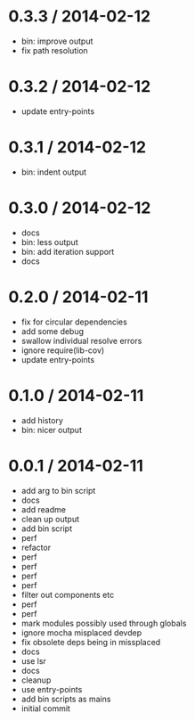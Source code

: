 
0.3.3 / 2014-02-12 
==================

 * bin: improve output
 * fix path resolution

0.3.2 / 2014-02-12 
==================

 * update entry-points

0.3.1 / 2014-02-12 
==================

 * bin: indent output

0.3.0 / 2014-02-12 
==================

 * docs
 * bin: less output
 * bin: add iteration support
 * docs

0.2.0 / 2014-02-11 
==================

 * fix for circular dependencies
 * add some debug
 * swallow individual resolve errors
 * ignore require(lib-cov)
 * update entry-points

0.1.0 / 2014-02-11 
==================

 * add history
 * bin: nicer output

0.0.1 / 2014-02-11 
==================

 * add arg to bin script
 * docs
 * add readme
 * clean up output
 * add bin script
 * perf
 * refactor
 * perf
 * perf
 * perf
 * perf
 * filter out components etc
 * perf
 * perf
 * mark modules possibly used through globals
 * ignore mocha misplaced devdep
 * fix obsolete deps being in missplaced
 * docs
 * use lsr
 * docs
 * cleanup
 * use entry-points
 * add bin scripts as mains
 * initial commit

